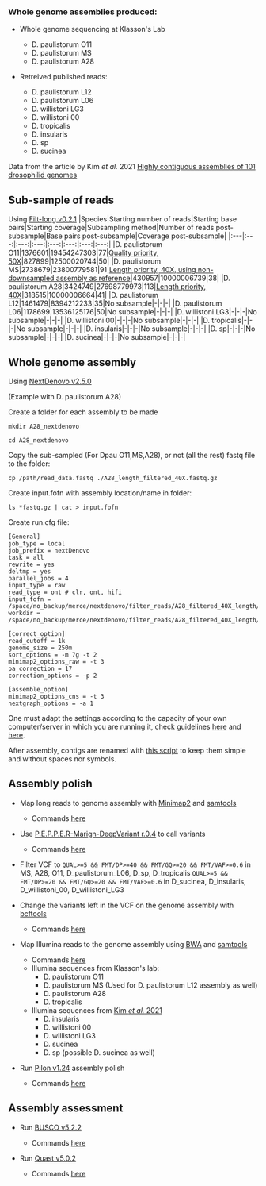 ### Whole genome assemblies produced:

* Whole genome sequencing at Klasson's Lab
	* D. paulistorum O11
	* D. paulistorum MS
	* D. paulistorum A28

* Retreived published reads:
	* D. paulistorum L12
	* D. paulistorum L06
	* D. willistoni LG3
	* D. willistoni 00
	* D. tropicalis
	* D. insularis
	* D. sp
	* D. sucinea

Data from the article by Kim *et al.* 2021 [Highly contiguous assemblies of 101 drosophilid genomes](https://elifesciences.org/articles/66405)

## Sub-sample of reads
Using [Filt-long v0.2.1](https://github.com/rrwick/Filtlong)
|Species|Starting number of reads|Starting base pairs|Starting coverage|Subsampling method|Number of reads post-subsample|Base pairs post-subsample|Coverage post-subsample|
|:---|:---:|:---:|:---:|:---:|:---:|:---:|:---:|
|D. paulistorum O11|1376601|19454247303|77|[Quality priority, 50X](https://github.com/mmontonerin/Drosophila_wolbachia_infection_related_genes/blob/main/00_Assembly/00_D_paulistorum_O11_subsample.sh)|827899|12500020744|50|
|D. paulistorum MS|2738679|23800779581|91|[Length priority, 40X, using non-downsampled assembly as reference](https://github.com/mmontonerin/Drosophila_wolbachia_infection_related_genes/blob/main/00_Assembly/00_D_paulistorum_MS_subsample.sh)|430957|10000006739|38|
|D. paulistorum A28|3424749|27698779973|113|[Length priority, 40X](https://github.com/mmontonerin/Drosophila_wolbachia_infection_related_genes/blob/main/00_Assembly/00_D_paulistorum_A28_subsample.sh)|318515|10000006664|41|
|D. paulistorum L12|1461479|8394212233|35|No subsample|-|-|-|
|D. paulistorum L06|1178699|13536125176|50|No subsample|-|-|-|
|D. willistoni LG3|-|-|-|No subsample|-|-|-|
|D. willistoni 00|-|-|-|No subsample|-|-|-|
|D. tropicalis|-|-|-|No subsample|-|-|-|
|D. insularis|-|-|-|No subsample|-|-|-|
|D. sp|-|-|-|No subsample|-|-|-|
|D. sucinea|-|-|-|No subsample|-|-|-|


## Whole genome assembly
Using [NextDenovo v2.5.0](https://github.com/Nextomics/NextDenovo/releases/tag/v2.5.0)

(Example with D. paulistorum A28)

Create a folder for each assembly to be made

`mkdir A28_nextdenovo`

`cd A28_nextdenovo`

Copy the sub-sampled (For Dpau O11,MS,A28), or not (all the rest) fastq file to the folder:

`cp /path/read_data.fastq ./A28_length_filtered_40X.fastq.gz`

Create input.fofn with assembly location/name in folder:

`ls *fastq.gz | cat > input.fofn`

Create run.cfg file:
```
[General]
job_type = local
job_prefix = nextDenovo
task = all
rewrite = yes
deltmp = yes
parallel_jobs = 4
input_type = raw
read_type = ont # clr, ont, hifi
input_fofn = /space/no_backup/merce/nextdenovo/filter_reads/A28_filtered_40X_length/input.fofn
workdir = /space/no_backup/merce/nextdenovo/filter_reads/A28_filtered_40X_length/A28_nextdenovo_filter_40X_length

[correct_option]
read_cutoff = 1k
genome_size = 250m
sort_options = -m 7g -t 2
minimap2_options_raw = -t 3
pa_correction = 17
correction_options = -p 2

[assemble_option]
minimap2_options_cns = -t 3
nextgraph_options = -a 1
```

One must adapt the settings according to the capacity of your own computer/server in which you are running it, check guidelines [here](https://nextdenovo.readthedocs.io/en/latest/OPTION.html) and [here](https://nextdenovo.readthedocs.io/en/latest/FAQ.html#how-to-optimize-parallel-computing-parameters).

After assembly, contigs are renamed with [this script](https://github.com/mmontonerin/Drosophila_wolbachia_infection_related_genes/blob/main/00_Assembly/fasta_rename_nextdenovo.pl) to keep them simple and without spaces nor symbols.


## Assembly polish

* Map long reads to genome assembly with [Minimap2](https://github.com/lh3/minimap2) and [samtools](https://github.com/samtools/samtools)
	* Commands [here](https://github.com/mmontonerin/Drosophila_wolbachia_infection_related_genes/blob/main/00_Assembly/01_0_map_long_reads_assembly_polish.sh)

* Use [P.E.P.P.E.R-Marign-DeepVariant r.0.4](https://github.com/kishwarshafin/pepper/releases/tag/r0.4) to call variants
	* Commands [here](https://github.com/mmontonerin/Drosophila_wolbachia_infection_related_genes/blob/main/00_Assembly/01_1_Pepper_assembly_polish.sh)

* Filter VCF to
`QUAL>=5 && FMT/DP>=40 && FMT/GQ>=20 && FMT/VAF>=0.6` in MS, A28, O11, D_paulistorum_L06, D_sp, D_tropicalis
`QUAL>=5 && FMT/DP>=20 && FMT/GQ>=20 && FMT/VAF>=0.6` in D_sucinea, D_insularis, D_willistoni_00, D_willistoni_LG3

* Change the variants left in the VCF on the genome assembly with [bcftools](https://github.com/samtools/bcftools)
	* Commands [here](https://github.com/mmontonerin/Drosophila_wolbachia_infection_related_genes/blob/main/00_Assembly/01_2_filterVCF_post-PEPPER_assembly_polish.sh)

* Map Illumina reads to the genome assembly using [BWA](https://github.com/lh3/bwa) and [samtools](https://github.com/samtools/samtools)
	* Commands [here](https://github.com/mmontonerin/Drosophila_wolbachia_infection_related_genes/blob/main/00_Assembly/01_3_pilon_assembly_polish.sh)
	* Illumina sequences from Klasson's lab:
		* D. paulistorum O11
		* D. paulistorum MS (Used for D. paulistorum L12 assembly as well)
		* D. paulistorum A28
		* D. tropicalis
	* Illumina sequences from [Kim *et al.* 2021](https://elifesciences.org/articles/66405)
		* D. insularis
		* D. willistoni 00
		* D. willistoni LG3
		* D. sucinea
		* D. sp (possible D. sucinea as well)

* Run [Pilon v1.24](https://github.com/broadinstitute/pilon) assembly polish
	* Commands [here](https://github.com/mmontonerin/Drosophila_wolbachia_infection_related_genes/blob/main/00_Assembly/01_3_pilon_assembly_polish.sh)


## Assembly assessment

* Run [BUSCO v5.2.2](https://gitlab.com/ezlab/busco/-/releases/5.2.2)
	* Commands [here](https://github.com/mmontonerin/Drosophila_wolbachia_infection_related_genes/blob/main/00_Assembly/02_BUSCO_assembly_evaluation.sh)

* Run [Quast v5.0.2](http://bioinf.spbau.ru/quast)
	* Commands [here](https://github.com/mmontonerin/Drosophila_wolbachia_infection_related_genes/blob/main/00_Assembly/02_QUAST_assembly_evaluation.sh)
